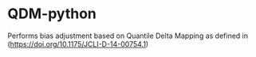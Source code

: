 # QDM-python
Performs bias adjustment based on Quantile Delta Mapping as defined in (https://doi.org/10.1175/JCLI-D-14-00754.1)
